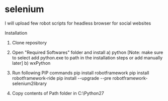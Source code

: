 # selenium
I will upload few robot scripts for headless browser for social websites

Installation
1. Clone repository
2. Open "Required Softwares" folder and install 
    a) python [Note: make sure to select add python.exe to path in the installation steps or add manually later]
    b) wxPython
3. Run following PIP commands
pip install robotframework
pip install robotframework-ride 
pip install --upgrade --pre robotframework-selenium2library

4. Copy contents of Path folder in C:\Python27
